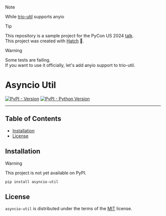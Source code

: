 > [!NOTE]
> While [trio-util](https://github.com/groove-x/trio-util) supports anyio
> 

> [!TIP]
> This repository is a sample project for the PyCon US 2024 [talk](https://us.pycon.org/2024/schedule/presentation/142/).  
> This project was created with [Hatch](https://github.com/pypa/hatch) 🥚.

> [!WARNING]
> Some tests are failing.  
> If you want to use it officially, let's add anyio support to trio-util.




# Asyncio Util

[![PyPI - Version](https://img.shields.io/pypi/v/asyncio-util.svg)](https://pypi.org/project/asyncio-util)
[![PyPI - Python Version](https://img.shields.io/pypi/pyversions/asyncio-util.svg)](https://pypi.org/project/asyncio-util)

-----

## Table of Contents

- [Installation](#installation)
- [License](#license)

## Installation

> [!WARNING]
> This project is not yet available on PyPI.

```console
pip install asyncio-util
```

## License

`asyncio-util` is distributed under the terms of the [MIT](https://spdx.org/licenses/MIT.html) license.
